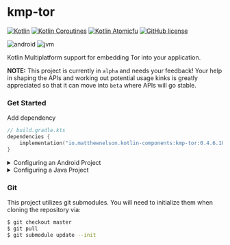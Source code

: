# kmp-tor
[![Kotlin](https://img.shields.io/badge/kotlin-1.6.10-blue.svg?logo=kotlin)](http://kotlinlang.org)
[![Kotlin Coroutines](https://img.shields.io/badge/coroutines-1.6.0-blue.svg?logo=kotlin)](https://github.com/Kotlin/kotlinx.coroutines)
[![Kotlin Atomicfu](https://img.shields.io/badge/atomicfu-0.17.1-blue.svg?logo=kotlin)](https://github.com/Kotlin/kotlinx.atomicfu)
[![GitHub license](https://img.shields.io/badge/license-Apache%20License%202.0-blue.svg?style=flat)](https://www.apache.org/licenses/LICENSE-2.0)  

![android](https://camo.githubusercontent.com/b1d9ad56ab51c4ad1417e9a5ad2a8fe63bcc4755e584ec7defef83755c23f923/687474703a2f2f696d672e736869656c64732e696f2f62616467652f706c6174666f726d2d616e64726f69642d3645444238442e7376673f7374796c653d666c6174)
![jvm](https://camo.githubusercontent.com/700f5dcd442fd835875568c038ae5cd53518c80ae5a0cf12c7c5cf4743b5225b/687474703a2f2f696d672e736869656c64732e696f2f62616467652f706c6174666f726d2d6a766d2d4442343133442e7376673f7374796c653d666c6174)  

Kotlin Multiplatform support for embedding Tor into your application.

**NOTE:** This project is currently in `alpha` and needs your feedback! Your help in shaping 
the APIs and working out potential usage kinks is greatly appreciated so that it can move 
into `beta` where APIs will go stable.

### Get Started

Add dependency  
```kotlin
// build.gradle.kts
dependencies {
    implementation("io.matthewnelson.kotlin-components:kmp-tor:0.4.6.10+0.1.0-alpha4")
}
```

<details>
    <summary>Configuring an Android Project</summary>

 - See the Android section of [Configuring Gradle](https://github.com/05nelsonm/kmp-tor-binary/blob/master/README.md) 
   to setup things up so the Tor binaries are properly extracted upon app install.

 - By default, `TorService` needs no configuration and runs in the background. For configuring 
   it to run as a Foreground service, see the following:
     - [Configuring Attrs](https://github.com/05nelsonm/kmp-tor/blob/master/samples/android/src/main/res/values/attrs.xml)
     - [Configuring Manifest](https://github.com/05nelsonm/kmp-tor/blob/master/samples/android/src/main/AndroidManifest.xml)

<!-- TODO: Add sample code for retrieving TorManager -->
 - See the [Sample App](https://github.com/05nelsonm/kmp-tor/tree/master/samples/android/src/main/java/io/matthewnelson/kmp/tor/sample/android) 
   for a basic setup of `TorManager` and your `TorConfig`.  

</details>

<details>
    <summary>Configuring a Java Project</summary>

 - See the [JavaFX Sample App Gradle Configuration](https://github.com/05nelsonm/kmp-tor/tree/master/samples/javafx/build.gradle.kts) 
   for a basic gradle/dependency configuration.  
 - See the [JavaFx Sample App](https://github.com/05nelsonm/kmp-tor/tree/master/samples/javafx/src/jvmMain/kotlin/io/matthewnelson/kmp/tor/sample/javafx/SampleApp.kt) 
   for a basic setup example.  
 - Run the JavaFx Sample via `./gradlew :samples:javafx:run` from terminal.
     - Note: Be sure to run `git submodule update --init` if you haven't yet so git 
       submodules are initialized.

</details>

### Git

This project utilizes git submodules. You will need to initialize them when
cloning the repository via:

```bash
$ git checkout master
$ git pull
$ git submodule update --init
```
